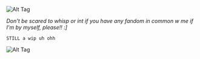 ![Alt Tag](https://64.media.tumblr.com/42272240dcd12afc6e7138fccb540ba4/a32c67206ff77bec-60/s100x200/92877c1bd3edb3b06ceddf4d5c0a03c3e99052c4.pnj)

*Don't be scared to whisp or int if you have any fandom in common w me if I'm by myself, please!! :]*

`STILL a wip uh ohh`


![Alt Tag](https://64.media.tumblr.com/e9b960b2067cebafe2b342aef2015285/1fbc6f1f3e7f80fc-e4/s100x200/7423bedba844fdd1014e68e171b1702f89931c1d.gifv)
